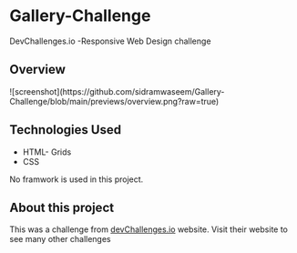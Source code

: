 # Gallery-Challenge
DevChallenges.io -Responsive Web Design challenge


<h2>Overview</h2>
![screenshot](https://github.com/sidramwaseem/Gallery-Challenge/blob/main/previews/overview.png?raw=true)

<h2>Technologies Used</h2>
<ul>
<li>HTML- Grids</li>
<li>CSS</li>
</ul>
<p>No framwork is used in this project.</p>

<h2>About this project</h2>
<p>This was a challenge from <a href="https://devchallenges.io/">devChallenges.io</a> website. Visit their website to see many other challenges</p>
